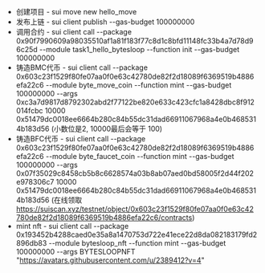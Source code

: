 
- 创建项目 - sui move new hello_move
- 发布上链 - sui client publish --gas-budget 100000000
- 调用合约 - sui client call --package 0x90f7990609a98035510af1a81f183f77c8d1c8bfd11148fc33b4a7d78d96c25d --module task1_hello_bytesloop --function init --gas-budget 100000000
- 铸造BMC代币 - sui client call --package 0x603c23f1529f80fe07aa0f0e63c42780de82f2d18089f6369519b4886efa22c6 --module byte_move_coin --function mint --gas-budget 100000000 --args 0xc3a7d9817d8792302abd2f77122be820e633c423cfc1a8428dbc8f912014fcbc 10000 0x51479dc0018ee6664b280c84b55dc31dad66911067968a4e0b4685314b183d56 (小数位是2, 10000最后会等于 100)
- 铸造BFC代币 - sui client call --package 0x603c23f1529f80fe07aa0f0e63c42780de82f2d18089f6369519b4886efa22c6 --module byte_faucet_coin --function mint --gas-budget 100000000 --args 0x07f35029c8458cb5b8c6628574a03b8ab07aed0bd58005f2d44f202e978306c7 10000 0x51479dc0018ee6664b280c84b55dc31dad66911067968a4e0b4685314b183d56 (在线领取 https://suiscan.xyz/testnet/object/0x603c23f1529f80fe07aa0f0e63c42780de82f2d18089f6369519b4886efa22c6/contracts)
- mint nft - sui client call --package 0x193452b4288caed0e35a8a1470753d722e41ece22d8da082183179fd2896db83 --module bytesloop_nft --function mint --gas-budget 100000000 --args BYTESLOOPNFT "https://avatars.githubusercontent.com/u/2389412?v=4"